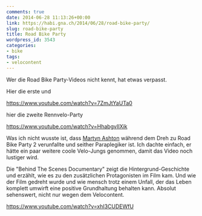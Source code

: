 ```yaml
---
comments: true
date: 2014-06-28 11:13:26+00:00
link: https://habi.gna.ch/2014/06/28/road-bike-party/
slug: road-bike-party
title: Road Bike Party
wordpress_id: 3543
categories:
- bike
tags:
- velocontent
---
```


Wer die Road Bike Party-Videos nicht kennt, hat etwas verpasst.

Hier die erste und

https://www.youtube.com/watch?v=7ZmJtYaUTa0

hier die zweite Rennvelo-Party

https://www.youtube.com/watch?v=HhabgvIIXik

Was ich nicht wusste ist, dass [Martyn Ashton](https://en.wikipedia.org/wiki/Martyn_Ashton) während dem Dreh zu Road Bike Party 2 verunfallte und seither Paraplegiker ist.
Ich dachte einfach, er hätte ein paar weitere coole Velo-Jungs genommen, damit das Video noch lustiger wird.

Die "Behind The Scenes Documentary" zeigt die Hintergrund-Geschichte und erzählt, wie es zu den zusätzlichen Protagonisten im Film kam.
Und wie der Film gedreht wurde und wie mensch trotz einem Unfall, der das Leben komplett umwirft eine positive Grundhaltung behalten kann.
Absolut sehenswert, nicht nur wegen dem Velocontent.

https://www.youtube.com/watch?v=xhI3CUDEWfU
